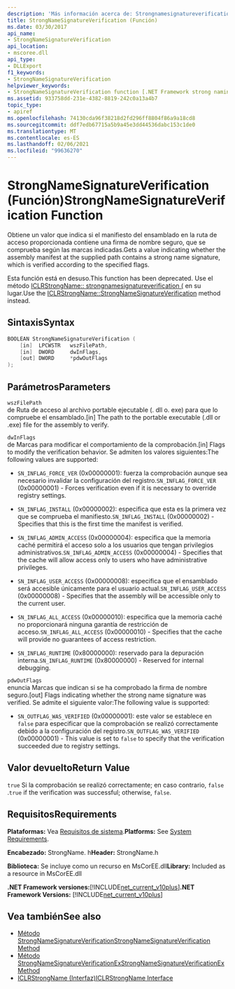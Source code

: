 ```yaml
---
description: 'Más información acerca de: Strongnamesignatureverification ((función)'
title: StrongNameSignatureVerification (Función)
ms.date: 03/30/2017
api_name:
- StrongNameSignatureVerification
api_location:
- mscoree.dll
api_type:
- DLLExport
f1_keywords:
- StrongNameSignatureVerification
helpviewer_keywords:
- StrongNameSignatureVerification function [.NET Framework strong naming]
ms.assetid: 933758dd-231e-4382-8819-242c0a13a4b7
topic_type:
- apiref
ms.openlocfilehash: 74130cda96f38218d2fd296ff8804f86a9a18cd8
ms.sourcegitcommit: ddf7edb67715a5b9a45e3dd44536dabc153c1de0
ms.translationtype: MT
ms.contentlocale: es-ES
ms.lasthandoff: 02/06/2021
ms.locfileid: "99636270"
---
```

# <a name="strongnamesignatureverification-function"></a><span data-ttu-id="add02-103">StrongNameSignatureVerification (Función)</span><span class="sxs-lookup"><span data-stu-id="add02-103">StrongNameSignatureVerification Function</span></span>

<span data-ttu-id="add02-104">Obtiene un valor que indica si el manifiesto del ensamblado en la ruta de acceso proporcionada contiene una firma de nombre seguro, que se comprueba según las marcas indicadas.</span><span class="sxs-lookup"><span data-stu-id="add02-104">Gets a value indicating whether the assembly manifest at the supplied path contains a strong name signature, which is verified according to the specified flags.</span></span>  
  
 <span data-ttu-id="add02-105">Esta función está en desuso.</span><span class="sxs-lookup"><span data-stu-id="add02-105">This function has been deprecated.</span></span> <span data-ttu-id="add02-106">Use el método [ICLRStrongName:: strongnamesignatureverification (](../hosting/iclrstrongname-strongnamesignatureverification-method.md) en su lugar.</span><span class="sxs-lookup"><span data-stu-id="add02-106">Use the [ICLRStrongName::StrongNameSignatureVerification](../hosting/iclrstrongname-strongnamesignatureverification-method.md) method instead.</span></span>  
  
## <a name="syntax"></a><span data-ttu-id="add02-107">Sintaxis</span><span class="sxs-lookup"><span data-stu-id="add02-107">Syntax</span></span>  
  
```cpp  
BOOLEAN StrongNameSignatureVerification (  
    [in]  LPCWSTR   wszFilePath,  
    [in]  DWORD     dwInFlags,  
    [out] DWORD     *pdwOutFlags  
);  
```  
  
## <a name="parameters"></a><span data-ttu-id="add02-108">Parámetros</span><span class="sxs-lookup"><span data-stu-id="add02-108">Parameters</span></span>  

 `wszFilePath`  
 <span data-ttu-id="add02-109">de Ruta de acceso al archivo portable ejecutable (. dll o. exe) para que lo compruebe el ensamblado.</span><span class="sxs-lookup"><span data-stu-id="add02-109">[in] The path to the portable executable (.dll or .exe) file for the assembly to verify.</span></span>  
  
 `dwInFlags`  
 <span data-ttu-id="add02-110">de Marcas para modificar el comportamiento de la comprobación.</span><span class="sxs-lookup"><span data-stu-id="add02-110">[in] Flags to modify the verification behavior.</span></span> <span data-ttu-id="add02-111">Se admiten los valores siguientes:</span><span class="sxs-lookup"><span data-stu-id="add02-111">The following values are supported:</span></span>  
  
- <span data-ttu-id="add02-112">`SN_INFLAG_FORCE_VER` (0x00000001): fuerza la comprobación aunque sea necesario invalidar la configuración del registro.</span><span class="sxs-lookup"><span data-stu-id="add02-112">`SN_INFLAG_FORCE_VER` (0x00000001) - Forces verification even if it is necessary to override registry settings.</span></span>  
  
- <span data-ttu-id="add02-113">`SN_INFLAG_INSTALL` (0x00000002): especifica que esta es la primera vez que se comprueba el manifiesto.</span><span class="sxs-lookup"><span data-stu-id="add02-113">`SN_INFLAG_INSTALL` (0x00000002) - Specifies that this is the first time the manifest is verified.</span></span>  
  
- <span data-ttu-id="add02-114">`SN_INFLAG_ADMIN_ACCESS` (0x00000004): especifica que la memoria caché permitirá el acceso solo a los usuarios que tengan privilegios administrativos.</span><span class="sxs-lookup"><span data-stu-id="add02-114">`SN_INFLAG_ADMIN_ACCESS` (0x00000004) - Specifies that the cache will allow access only to users who have administrative privileges.</span></span>  
  
- <span data-ttu-id="add02-115">`SN_INFLAG_USER_ACCESS` (0x00000008): especifica que el ensamblado será accesible únicamente para el usuario actual.</span><span class="sxs-lookup"><span data-stu-id="add02-115">`SN_INFLAG_USER_ACCESS` (0x00000008) - Specifies that the assembly will be accessible only to the current user.</span></span>  
  
- <span data-ttu-id="add02-116">`SN_INFLAG_ALL_ACCESS` (0x00000010): especifica que la memoria caché no proporcionará ninguna garantía de restricción de acceso.</span><span class="sxs-lookup"><span data-stu-id="add02-116">`SN_INFLAG_ALL_ACCESS` (0x00000010) - Specifies that the cache will provide no guarantees of access restriction.</span></span>  
  
- <span data-ttu-id="add02-117">`SN_INFLAG_RUNTIME` (0x80000000): reservado para la depuración interna.</span><span class="sxs-lookup"><span data-stu-id="add02-117">`SN_INFLAG_RUNTIME` (0x80000000) - Reserved for internal debugging.</span></span>  
  
 `pdwOutFlags`  
 <span data-ttu-id="add02-118">enuncia Marcas que indican si se ha comprobado la firma de nombre seguro.</span><span class="sxs-lookup"><span data-stu-id="add02-118">[out] Flags indicating whether the strong name signature was verified.</span></span> <span data-ttu-id="add02-119">Se admite el siguiente valor:</span><span class="sxs-lookup"><span data-stu-id="add02-119">The following value is supported:</span></span>  
  
- <span data-ttu-id="add02-120">`SN_OUTFLAG_WAS_VERIFIED` (0x00000001): este valor se establece en `false` para especificar que la comprobación se realizó correctamente debido a la configuración del registro.</span><span class="sxs-lookup"><span data-stu-id="add02-120">`SN_OUTFLAG_WAS_VERIFIED` (0x00000001) - This value is set to `false` to specify that the verification succeeded due to registry settings.</span></span>  
  
## <a name="return-value"></a><span data-ttu-id="add02-121">Valor devuelto</span><span class="sxs-lookup"><span data-stu-id="add02-121">Return Value</span></span>  

 <span data-ttu-id="add02-122">`true` Si la comprobación se realizó correctamente; en caso contrario, `false` .</span><span class="sxs-lookup"><span data-stu-id="add02-122">`true` if the verification was successful; otherwise, `false`.</span></span>  
  
## <a name="requirements"></a><span data-ttu-id="add02-123">Requisitos</span><span class="sxs-lookup"><span data-stu-id="add02-123">Requirements</span></span>  

 <span data-ttu-id="add02-124">**Plataformas:** Vea [Requisitos de sistema](../../get-started/system-requirements.md).</span><span class="sxs-lookup"><span data-stu-id="add02-124">**Platforms:** See [System Requirements](../../get-started/system-requirements.md).</span></span>  
  
 <span data-ttu-id="add02-125">**Encabezado:** StrongName. h</span><span class="sxs-lookup"><span data-stu-id="add02-125">**Header:** StrongName.h</span></span>  
  
 <span data-ttu-id="add02-126">**Biblioteca:** Se incluye como un recurso en MsCorEE.dll</span><span class="sxs-lookup"><span data-stu-id="add02-126">**Library:** Included as a resource in MsCorEE.dll</span></span>  
  
 <span data-ttu-id="add02-127">**.NET Framework versiones:**[!INCLUDE[net_current_v10plus](../../../../includes/net-current-v10plus-md.md)]</span><span class="sxs-lookup"><span data-stu-id="add02-127">**.NET Framework Versions:** [!INCLUDE[net_current_v10plus](../../../../includes/net-current-v10plus-md.md)]</span></span>  
  
## <a name="see-also"></a><span data-ttu-id="add02-128">Vea también</span><span class="sxs-lookup"><span data-stu-id="add02-128">See also</span></span>

- [<span data-ttu-id="add02-129">Método StrongNameSignatureVerification</span><span class="sxs-lookup"><span data-stu-id="add02-129">StrongNameSignatureVerification Method</span></span>](../hosting/iclrstrongname-strongnamesignatureverification-method.md)
- [<span data-ttu-id="add02-130">Método StrongNameSignatureVerificationEx</span><span class="sxs-lookup"><span data-stu-id="add02-130">StrongNameSignatureVerificationEx Method</span></span>](../hosting/iclrstrongname-strongnamesignatureverificationex-method.md)
- [<span data-ttu-id="add02-131">ICLRStrongName (Interfaz)</span><span class="sxs-lookup"><span data-stu-id="add02-131">ICLRStrongName Interface</span></span>](../hosting/iclrstrongname-interface.md)
